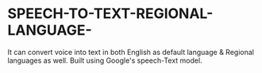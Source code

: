 # SPEECH-TO-TEXT-REGIONAL-LANGUAGE-
It can convert voice into text in both English as default language &amp; Regional languages as well. Built using Google's speech-Text model. 

